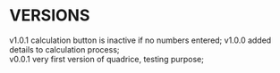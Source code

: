 # VERSIONS  

v1.0.1 calculation button is inactive if no numbers entered;
v1.0.0 added details to calculation process;  
v0.0.1 very first version of quadrice, testing purpose;  
